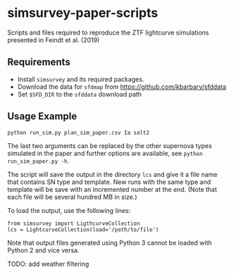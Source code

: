 # simsurvey-paper-scripts
Scripts and files required to reproduce the ZTF lightcurve simulations presented in Feindt et al. (2019)

Requirements
------------

- Install `simsurvey` and its required packages.
- Download the data for `sfdmap` from https://github.com/kbarbary/sfddata
- Set `$SFD_DIR` to the `sfddata` download path

Usage Example
-------------

```
python run_sim.py plan_sim_paper.csv Ia salt2
```

The last two arguments can be replaced by the other supernova types simulated in the paper and further options are available, see `python run_sim_paper.py -h`.

The script will save the output in the directory `lcs` and give it a file name that contains SN type and template. New runs with the same type and template will be save with an incremented number at the end. (Note that each file will be several hundred MB in size.)

To load the output, use the following lines:
```
from simsurvey import LigthcurveCollection
lcs = LightcurveCollection(load='/path/to/file')
```
Note that output files generated using Python 3 cannot be loaded with Python 2 and vice versa.

TODO: add weather filtering